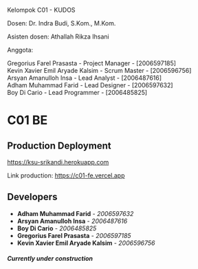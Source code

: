 
Kelompok C01 - KUDOS  

Dosen: Dr. Indra Budi, S.Kom., M.Kom.  

Asisten dosen: Athallah Rikza Ihsani  

Anggota:  

Gregorius Farel Prasasta - Project Manager - [2006597185]  
Kevin Xavier Emil Aryade Kalsim - Scrum Master - [2006596756]  
Arsyan Amanulloh Insa - Lead Analyst - [2006487616]  
Adham Muhammad Farid - Lead Designer - [2006597632]  
Boy Di Cario - Lead Programmer - [2006485825]  


# C01 BE

## Production Deployment
https://ksu-srikandi.herokuapp.com

Link production: https://c01-fe.vercel.app


## Developers
* **Adham Muhammad Farid** - *2006597632*
* **Arsyan Amanulloh Insa** - *2006487616*
* **Boy Di Cario** - *2006485825*
* **Gregorius Farel Prasasta** - *2006597185*
* **Kevin Xavier Emil Aryade Kalsim** - *2006596756*


##### Currently under construction
